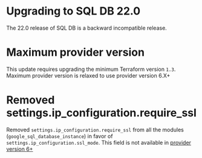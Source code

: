 # Upgrading to SQL DB 22.0

The 22.0 release of SQL DB is a backward incompatible release.

# Maximum provider version
This update requires upgrading the minimum Terraform version `1.3`. Maximum provider version is relaxed to use provider version 6.X+

# Removed settings.ip_configuration.require_ssl 
Removed `settings.ip_configuration.require_ssl` from all the modules (`google_sql_database_instance`) in favor of `settings.ip_configuration.ssl_mode`. This field is not available in [provider version 6+](https://github.com/hashicorp/terraform-provider-google/pull/19263)
